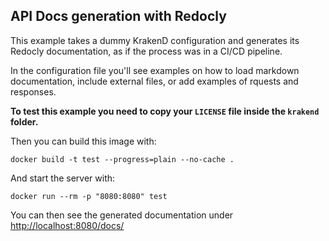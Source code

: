 ## API Docs generation with Redocly
This example takes a dummy KrakenD configuration and generates its Redocly documentation, as if the process was in a CI/CD pipeline.

In the configuration file you'll see examples on how to load markdown documentation, include external files, or add examples of rquests and responses.

**To test this example you need to copy your `LICENSE` file inside the `krakend` folder.**

Then you can build this image with:
```
docker build -t test --progress=plain --no-cache .
```

And start the server with:
```
docker run --rm -p "8080:8080" test
```

You can then see the generated documentation under [http://localhost:8080/docs/](http://localhost:8080/docs/)
